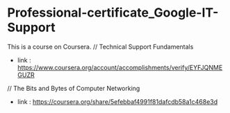 # Professional-certificate_Google-IT-Support
This is a course on Coursera.
// Technical Support Fundamentals
- link : https://www.coursera.org/account/accomplishments/verify/EYFJQNMEGUZR

// The Bits and Bytes of Computer Networking
- link : https://coursera.org/share/5efebbaf4991f81dafcdb58a1c468e3d

